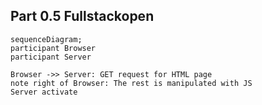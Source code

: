 ## Part 0.5 Fullstackopen

```mermaid
sequenceDiagram;
participant Browser
participant Server

Browser ->> Server: GET request for HTML page
note right of Browser: The rest is manipulated with JS
Server activate


```

